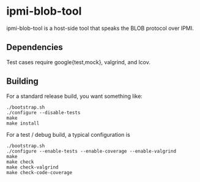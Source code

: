 # ipmi-blob-tool

ipmi-blob-tool is a host-side tool that speaks the BLOB protocol over IPMI.

## Dependencies

Test cases require google{test,mock}, valgrind, and lcov.

## Building
For a standard release build, you want something like:
```
./bootstrap.sh
./configure --disable-tests
make
make install
```

For a test / debug build, a typical configuration is
```
./bootstrap.sh
./configure --enable-tests --enable-coverage --enable-valgrind
make
make check
make check-valgrind
make check-code-coverage
```
